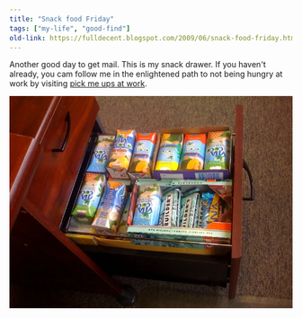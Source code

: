 ```yaml
---
title: "Snack food Friday"
tags: ["my-life", "good-find"]
old-link: https://fulldecent.blogspot.com/2009/06/snack-food-friday.html
---
```


Another good day to get mail. This is my snack drawer. If you haven't already, you cam follow me in the enlightened path to not being hungry at work by visiting [pick me ups at work](./pick-me-ups-at-work).

![Snack drawer](/assets/images/2009-06-19-snack-food-friday.webp)
